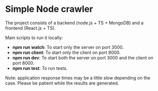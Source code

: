 # Simple Node crawler

The project consists of a backend (node.js + TS + MongoDB) and a frontend (React.js + TS).

Main scripts to run it locally:

 - **npm run watch**: To start only the server on port 3000.
 - **npm run client**: To start only the client on port 8000.
 - **npm run dev**: To start both the server on port 3000 and the client on port 8000.
 - **npm run test**: To run tests.
 
 Note: application response times may be a little slow depending on the case. Please be patient while the results are generated.
